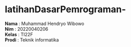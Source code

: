 # latihanDasarPemrograman-
**Nama** : Muhammad Hendryo Wibowo <br/>
**Nim** : 20220040206 <br/>
**Kelas** : TI22F <br/>
**Prodi** : Teknik informatika  
